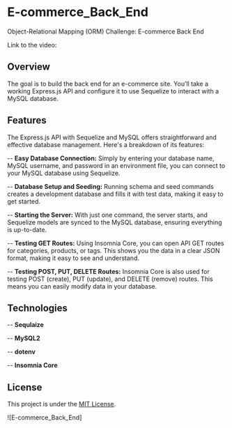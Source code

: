 # E-commerce_Back_End
Object-Relational Mapping (ORM) Challenge: E-commerce Back End

Link to the video: 

## Overview

The goal is to build the back end for an e-commerce site. You’ll take a working Express.js API and configure it to use Sequelize to interact with a MySQL database.


## Features

The Express.js API with Sequelize and MySQL offers straightforward and effective database management. Here's a breakdown of its features:

-- **Easy Database Connection:** Simply by entering your database name, MySQL username, and password in an environment file, you can connect to your MySQL database using Sequelize.

-- **Database Setup and Seeding:** Running schema and seed commands creates a development database and fills it with test data, making it easy to get started.

-- **Starting the Server:** With just one command, the server starts, and Sequelize models are synced to the MySQL database, ensuring everything is up-to-date.

-- **Testing GET Routes:** Using Insomnia Core, you can open API GET routes for categories, products, or tags. This shows you the data in a clear JSON format, making it easy to see and understand.

-- **Testing POST, PUT, DELETE Routes:** Insomnia Core is also used for testing POST (create), PUT (update), and DELETE (remove) routes. This means you can easily modify data in your database.

## Technologies
-- **Sequlaize**

-- **MySQL2** 

-- **dotenv**

-- **Insomnia Core**

## License

This project is under the [MIT License](LICENSE).

![E-commerce_Back_End]